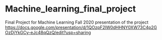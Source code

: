 # Machine_learning_final_project
Final Project for Machine Learning Fall 2020
presentation of the project
https://docs.google.com/presentation/d/1QOzpF2lW0dHHNY0XW73C4p2GOzDjYkGCy-eJc48qQzQ/edit?usp=sharing
